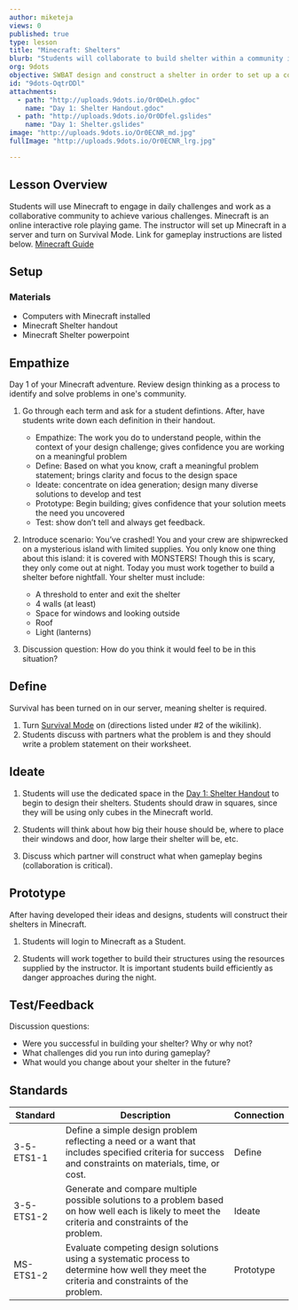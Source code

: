 ```yaml
---
author: miketeja
views: 0
published: true
type: lesson
title: "Minecraft: Shelters"
blurb: "Students will collaborate to build shelter within a community in #Minecraft #NGSS-3-5-ETS1-1 #NGSS-3-5-ETS1-2 #NGSS-MS-ETS1-2"
org: 9dots
objective: SWBAT design and construct a shelter in order to set up a community in Minecraft
id: "9dots-OqtrDDl"
attachments: 
  - path: "http://uploads.9dots.io/Or0DeLh.gdoc"
    name: "Day 1: Shelter Handout.gdoc"
  - path: "http://uploads.9dots.io/Or0Dfel.gslides"
    name: "Day 1: Shelter.gslides"
image: "http://uploads.9dots.io/Or0ECNR_md.jpg"
fullImage: "http://uploads.9dots.io/Or0ECNR_lrg.jpg"

---
```


## Lesson Overview
Students will use Minecraft to engage in daily challenges and work as a collaborative community to achieve various challenges. Minecraft is an online interactive role playing game. The instructor will set up Minecraft in a server and turn on Survival Mode. Link for gameplay instructions are listed below. 
[Minecraft Guide](http://www.wikihow.com/Play-Minecraft) 

## Setup

### Materials

- Computers with Minecraft installed
- Minecraft Shelter handout
- Minecraft Shelter powerpoint

## Empathize
Day 1 of your Minecraft adventure. Review design thinking as a process to identify and solve problems in one's community. 

1. Go through each term and ask for a student defintions. After, have students write down each definition in their handout. 
	- Empathize: The work you do to understand people, within the context of your design challenge; gives confidence you are working on a meaningful problem
	- Define: Based on what you know, craft a meaningful problem statement; brings clarity and focus to the design space
	- Ideate: concentrate on idea generation; design many diverse solutions to develop and test
	- Prototype: Begin building; gives confidence that your solution meets the need you uncovered
	- Test: show don’t tell and always get feedback.

2. Introduce scenario: You’ve crashed! You and your crew are shipwrecked on a mysterious island with limited supplies. You only know one thing about this island: it is covered with MONSTERS! Though this is scary, they only come out at night. Today you must work together to build a shelter before nightfall. Your shelter must include:
	- A threshold to enter and exit the shelter
	- 4 walls (at least)
	- Space for windows and looking outside 
	- Roof
	- Light (lanterns)

3. Discussion question: How do you think it would feel to be in this situation?

## Define
Survival has been turned on in our server, meaning shelter is required. 

1. Turn [Survival Mode](http://www.wikihow.com/Play-Minecraft) on (directions listed under #2 of the wikilink).
2. Students discuss with partners what the problem is and they should write a problem statement on their worksheet. 

## Ideate
1. Students will use the dedicated space in the [Day 1: Shelter Handout](www.9dots.io/Or0DeLh.gdoc) to begin to design their shelters. Students should draw in squares, since they will be using only cubes in the Minecraft world.

2. Students will think about how big their house should be, where to place their windows and door, how large their shelter will be, etc. 

3. Discuss which partner will construct what when gameplay begins (collaboration is critical).

## Prototype
After having developed their ideas and designs, students will construct their shelters in Minecraft.

1. Students will login to Minecraft as a Student.

2. Students will work together to build their structures using the resources supplied by the instructor. It is important students build efficiently as danger approaches during the night. 

## Test/Feedback
Discussion questions:

- Were you successful in building your shelter? Why or why not? 
- What challenges did you run into during gameplay? 
- What would you change about your shelter in the future? 

## Standards
Standard | Description | Connection
--- | --- | ---
3-5-ETS1-1 | Define a simple design problem reflecting a need or a want that includes specified criteria for success and constraints on materials, time, or cost. | Define
3-5-ETS1-2 | Generate and compare multiple possible solutions to a problem based on how well each is likely to meet the criteria and constraints of the problem. | Ideate
MS-ETS1-2 | Evaluate competing design solutions using a systematic process to determine how well they meet the criteria and constraints of the problem. | Prototype
